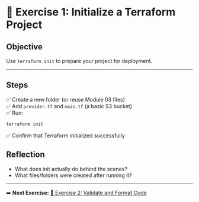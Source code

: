 # 📝 Exercise 1: Initialize a Terraform Project

## Objective

Use `terraform init` to prepare your project for deployment.

---

## Steps

✅ Create a new folder (or reuse Module 03 files)  
✅ Add `provider.tf` and `main.tf` (a basic S3 bucket)  
✅ Run:

```bash
terraform init
```

✅ Confirm that Terraform initialized successfully

## Reflection
- What does init actually do behind the scenes?
- What files/folders were created after running it?

---

➡️ **Next Exercise:** [🧪 Exercise 2: Validate and Format Code](./exercise-2.md)